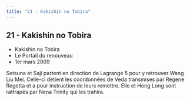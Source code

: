 ```yaml
---
title: "21 - Kakishin no Tobira"
---
```


21 - Kakishin no Tobira
-----------------------

* Kakishin no Tobira
* Le Portail du renouveau
* 1er mars 2009


Setsuna et Saji partent en direction de Lagrange 5 pour y retrouver Wang Liu Mei. Celle-ci détient les coordonnées de Veda transmises par Regene Regetta et a pour instruction de leurs remettre. Elle et Hong Long sont rattrapés par Nena Trinity qui les trahira.


